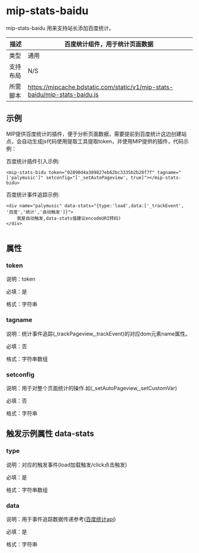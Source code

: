 # mip-stats-baidu

mip-stats-baidu 用来支持站长添加百度统计。

描述|百度统计组件，用于统计页面数据
----|----
类型| 通用
支持布局|N/S
所需脚本|https://mipcache.bdstatic.com/static/v1/mip-stats-baidu/mip-stats-baidu.js

## 示例

MIP提供百度统计的插件，便于分析页面数据，需要提前到百度统计这边创建站点，会自动生成js代码使用提取工具提取token，并使用MIP提供的插件，代码示例：


百度统计插件引入示例:

```
<mip-stats-bidu token="02890d4a309827eb62bc3335b2b28f7f" tagname="['palymusic']" setconfig="['_setAutoPageview', true]"></mip-stats-bidu>

```

百度统计事件追踪示例:
```
<div name="palymusic" data-stats="{type:'load',data:['_trackEvent', '百度','统计','自动触发']}">
    我是自动触发,data-stats值建议encodeURI转码)
</div>
 
```

## 属性

### token

说明：token

必填：是

格式：字符串


### tagname

说明：统计事件追踪(_trackPageview,_trackEvent)的对应dom元素name属性。

必填：否

格式：字符串数组


### setconfig

说明：用于对整个页面统计的操作.如(_setAutoPageview,_setCustomVar)

必填：否

格式：字符串


## 触发示例属性 data-stats

### type

说明：对应的触发事件(load加载触发/click点击触发)

必填：是

格式：字符串数组


### data

说明：用于事件追踪数据传递参考([百度统计api](http://tongji.baidu.com/open/api/))

必填：是

格式：字符串

